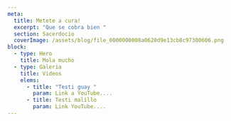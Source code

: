 ```yaml
---
meta:
  title: Metete a cura!
  excerpt: "Que se cobra bien "
  section: Sacerdocio
  coverImage: /assets/blog/file_0000000008a0620d9e13cb8c97300606.png
block:
  - type: Hero
    title: Mola mucho
  - type: Galeria
    title: Videos
    elems:
      - title: "Testi guay "
        param: Link a YouTube....
      - title: Testi malillo
        param: Link YouTube....
---
```


